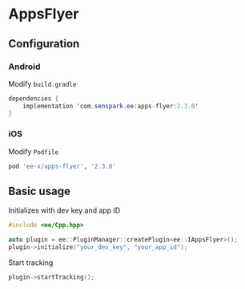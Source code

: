 # AppsFlyer
## Configuration
### Android
Modify `build.gradle`
```java
dependencies {
    implementation 'com.senspark.ee:apps-flyer:2.3.0'
}
```

### iOS
Modify `Podfile`
```ruby
pod 'ee-x/apps-flyer', '2.3.0'
```

## Basic usage
Initializes with dev key and app ID
```cpp
#include <ee/Cpp.hpp>

auto plugin = ee::PluginManager::createPlugin<ee::IAppsFlyer>();
plugin->initialize("your_dev_key", "your_app_id");
```

Start tracking
```cpp
plugin->startTracking();
```